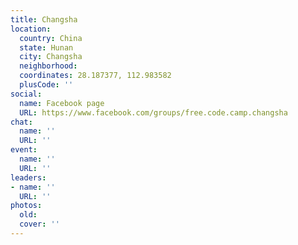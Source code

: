 ```yaml
---
title: Changsha
location:
  country: China
  state: Hunan
  city: Changsha
  neighborhood: 
  coordinates: 28.187377, 112.983582
  plusCode: ''
social:
  name: Facebook page
  URL: https://www.facebook.com/groups/free.code.camp.changsha
chat:
  name: ''
  URL: ''
event:
  name: ''
  URL: ''
leaders:
- name: ''
  URL: ''
photos:
  old: 
  cover: ''
---
```

